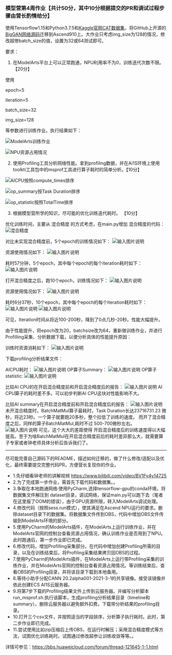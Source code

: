 ### 模型营第4周作业【共计50分，其中10分根据提交的PR和调试过程步骤由营长酌情给分】


使用Tensorflow1.15和Python3.7.5和[Kaggle官网CAT数据集](https://www.kaggle.com/crawford/cat-dataset)，将GitHub上开源的[BigGAN网络源码](https://github.com/taki0112/BigGAN-Tensorflow)迁移到Ascend910上。大作业只考虑img_size为128的情况，修改超惨batch_size的值，设置为32或64测试即可。

要求：
1. 在ModelArts平台上可以正常跑通，NPU利用率不为0，训练迭代次数不限。 【20分】

使用

epoch=5

iteration=5

batch_size=32

img_size=128

等参数进行训练作业。执行结果如下：

![ModelArts训练作业](https://bbs-img.huaweicloud.com/data/forums/attachment/forum/202104/18/090429p8jmgsqddiv9lzqu.png "ModelArts训练作业")

![NPU资源占用情况](https://bbs-img.huaweicloud.com/data/forums/attachment/forum/202104/18/090336bodjnut3wfgnwphl.png "NPU资源占用情况")


2. 使用Profiling工具分析网络性能。拿到profiling数据，并在Ai1S环境上使用toolkti工具包中的msprof工具进行算子耗时的简单分析。【10分】


![AICPU按照compute_times排序](https://bbs-img.huaweicloud.com/data/forums/attachment/forum/202104/18/171805h8k5mwlxohqpqmol.png "AICPU按照compute_times排序")

![op_summary按Task Duration排序](https://bbs-img.huaweicloud.com/data/forums/attachment/forum/202104/18/172013gg2lvrdldadolw5w.png "op_summary按Task Duration排序")

![op_statistic按照TotalTime排序](https://bbs-img.huaweicloud.com/data/forums/attachment/forum/202104/18/172138dy9j8vjdmuzqy3aa.png "op_statistic按照TotalTime排序")


3. 根据模型营所学的知识，尽可能的优化训练迭代耗时。 【10分】

优化训练时间，主要从 混合精度 的方式考虑，在main.py增加 混合精度的代码：
![混合精度](https://images.gitee.com/uploads/images/2021/0420/094501_3f8fd197_5630689.png "混合精度")

对比未实现混合精度前，5个epoch的训练情况如下：
![输入图片说明](https://images.gitee.com/uploads/images/2021/0420/094615_211bf840_5630689.png "屏幕截图.png")

资源使用情况如下：
![输入图片说明](https://images.gitee.com/uploads/images/2021/0420/094658_ad7981e0_5630689.png "屏幕截图.png")

耗时57分钟，5个epoch，其中每个epoch的每个iteration耗时如下：
![输入图片说明](https://images.gitee.com/uploads/images/2021/0420/094755_47c3efe2_5630689.png "屏幕截图.png")

打开混合精度之后，跑10个epoch，训练情况如下：
![输入图片说明](https://images.gitee.com/uploads/images/2021/0420/094849_03e54702_5630689.png "屏幕截图.png")

资源使用情况如下：
![输入图片说明](https://images.gitee.com/uploads/images/2021/0420/094927_5ba1182c_5630689.png "屏幕截图.png")

耗时6分37秒，10个epoch，其中每个epoch的每个iteration耗时如下：
![输入图片说明](https://images.gitee.com/uploads/images/2021/0420/095046_9517e1e7_5630689.png "屏幕截图.png")
![输入图片说明](https://images.gitee.com/uploads/images/2021/0420/095100_718fc810_5630689.png "屏幕截图.png")

可见，Iteration时间从将近100-200秒，降到了0点几秒-20秒。性能大幅提升。

由于性能提升，将epoch改为20，batchsize改为64，重新做训练作业，并进行Profilling采集、分析数据下载，以便分析具体的性能提升原因：

训练时资源消耗如下：
![输入图片说明](https://images.gitee.com/uploads/images/2021/0423/001816_daf8f6fa_5630689.png "屏幕截图.png")

下载profiling分析结果文件：

AICPU耗时：
![输入图片说明](https://images.gitee.com/uploads/images/2021/0423/002311_32087c1d_5630689.png "屏幕截图.png")
OP算子Summary：
![输入图片说明](https://images.gitee.com/uploads/images/2021/0423/002358_2f86dc7b_5630689.png "屏幕截图.png")
OP算子statistic:
![输入图片说明](https://images.gitee.com/uploads/images/2021/0423/002450_2cd6ed59_5630689.png "屏幕截图.png") 

比较AI CPU的在开启混合精度前和开启混合精度后的报告：
![输入图片说明](https://images.gitee.com/uploads/images/2021/0423/002615_c3033974_5630689.png "屏幕截图.png")
AI CPU算子的耗时差不多。可以初步判断AI CPU这块对性能影响不大。

比较AI summary在开启混合精度前和开启混合精度后的报告：
![输入图片说明](https://images.gitee.com/uploads/images/2021/0423/002717_0c9aaf0e_5630689.png "屏幕截图.png")
未开混合精度时，BatchMatMul算子最耗时，Task Duration长达23716731.23  微秒，将近23秒。一个算子就要跑20多秒，整个拉低了训练的速度。
而开了混合精度之后，同样的算子BatchMatMul,耗时不过 500-700微秒左右。
![输入图片说明](https://images.gitee.com/uploads/images/2021/0423/002808_cfcacb5d_5630689.png "屏幕截图.png")
可见，这个大大的差距使得 开启混合精度后的训练速度得以大幅提高。至于为啥BatchMatMul在开启混合精度前后的耗时差异那么大，就需要算子专家或者钟老师具体分析后告诉我们了。

--------------------------------------------------------------------------------------------------------------
尽可能完善自己源码下的README，描述如何迁移的，做了什么修改/适配以及优化，最终需要提交完整代码PR，方便营长复现你的作业。


- 1.先仔细看钟老师的讲解视频 https://www.bilibili.com/video/BV1Fy4y14725
- 2.为了完成第一步作业，需首先下载代码和数据集。。
- 3.争取在本地跑通网络:使用PyCharm,选择tensorflow-gpu的conda环境，将数据集文件解压到 dataset目录，调试网络，保证main.py可以跑下去（笔者在这里报了OOM的错误），由于GPU资源所限，转入ModelArts调试处理。
- 4.修改代码（按照sess.run模式），使其满足在Ascend NPU运行的要求。删除dataset目录下的数据集。将数据集文件传到OBS，代码中增加OBS文件传输到ModelArts环境的部分。
- 5.使用PyCharm的ModelArts插件，在ModelArts上运行训练作业，并在ModelArts官网的控制台查看资源占用情况，确认训练作业是否用到了NPU。此时跑通后，第一步作业即已完成。
- 6.修改代码，增加Profilling采集部分。在代码中增加创建Profiling所需的目录，以及在训练结束后，将Profiling采集结果拷贝回OBS的过程。
- 7.使用PyCharm的ModelArts插件，在ModelArts上运行带Profiling采集的训练作业，并在ModelArts官网的控制台查看资源占用情况。等训练结束后，查看OBS的Profiling目录，并将该目录下载到本地备用。
- 8.等待小助手分配CANN 20.2alpha001-2021-3-1的共享镜像。接受该镜像并依此创建ECS AI1S云服务器。
- 9.将第7步下载的Profiling结果文件上传到云服务器。并编写分析脚本run_msprof.sh.执行该脚本，生成profiling分析结果目录（timeline和summary）。删除云服务器以避免额外扣费。下载带分析结果的profiling目录。
- 10.打开三个csv文件，并按照适当的字段排序，分析算子执行耗时。此时，第二步作业即已完成。
- 11.尝试使用比如zip压缩后上传OBS，在运行时解压；采用混合精度模式等方法，试图优化训练耗时。试图通过修改超参让训练收敛等等。。

详情可参见：https://bbs.huaweicloud.com/forum/thread-121645-1-1.html  


